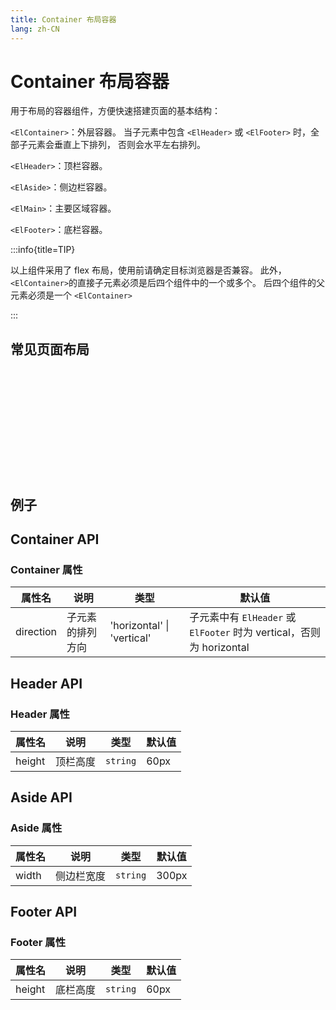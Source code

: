 ```yaml
---
title: Container 布局容器
lang: zh-CN
---
```


# Container 布局容器

用于布局的容器组件，方便快速搭建页面的基本结构：

`<ElContainer>`：外层容器。 当子元素中包含 `<ElHeader>` 或 `<ElFooter>` 时，全部子元素会垂直上下排列， 否则会水平左右排列。

`<ElHeader>`：顶栏容器。

`<ElAside>`：侧边栏容器。

`<ElMain>`：主要区域容器。

`<ElFooter>`：底栏容器。

:::info{title=TIP}

以上组件采用了 flex 布局，使用前请确定目标浏览器是否兼容。 此外， `<ElContainer>`的直接子元素必须是后四个组件中的一个或多个。 后四个组件的父元素必须是一个 `<ElContainer>`

:::

## 常见页面布局

<style lang="scss">
@use '../../examples/container/common-layout.scss';
</style>

<code src="./layout-hm.tsx"></code>

<br>

<code src="./layout-hmf.tsx"></code>

<br>

<code src="./layout-am.tsx"></code>

<br>

<code src="./layout-ham.tsx"></code>

<br>

<code src="./layout-hamf.tsx"></code>

<br>

<code src="./layout-ahm.tsx"></code>

<br>

<code src="./layout-ahmf.tsx"></code>

## 例子

<code src="./example.tsx"></code>

## Container API

### Container 属性

| 属性名    | 说明             | 类型                                                | 默认值                                                               |
| --------- | ---------------- | --------------------------------------------------- | -------------------------------------------------------------------- |
| direction | 子元素的排列方向 | <Enum type="enum">'horizontal' \| 'vertical'</Enum> | 子元素中有 `ElHeader` 或 `ElFooter` 时为 vertical，否则为 horizontal |

## Header API

### Header 属性

| 属性名 | 说明     | 类型     | 默认值 |
| ------ | -------- | -------- | ------ |
| height | 顶栏高度 | `string` | 60px   |

## Aside API

### Aside 属性

| 属性名 | 说明       | 类型     | 默认值 |
| ------ | ---------- | -------- | ------ |
| width  | 侧边栏宽度 | `string` | 300px  |

## Footer API

### Footer 属性

| 属性名 | 说明     | 类型     | 默认值 |
| ------ | -------- | -------- | ------ |
| height | 底栏高度 | `string` | 60px   |
